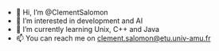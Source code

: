 - 👋 Hi, I’m @ClementSalomon
- 👀 I’m interested in development and AI
- 🌱 I’m currently learning Unix, C++ and Java
- 📫 You can reach me on clement.salomon@etu.univ-amu.fr

<!---
Clement-RKG/Clement-RKG is a ✨ special ✨ repository because its `README.md` (this file) appears on your GitHub profile.
You can click the Preview link to take a look at your changes.
--->
